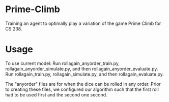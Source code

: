 # Prime-Climb
Training an agent to optimally play a variation of the game Prime Climb for CS 238.

# Usage
To use current model: 
Run rollagain_anyorder_train.py, rollagain_anyorder_simulate.py, and then rollagain_anyorder_evaluate.py.
Run rollagain_train.py, rollagain_simulate.py, and then rollagain_evaluate.py.

The "anyorder" files are for when the dice can be rolled in any order. Prior to creating these files, we configured our algorithm such that the first roll had to be used first and the second one second.
